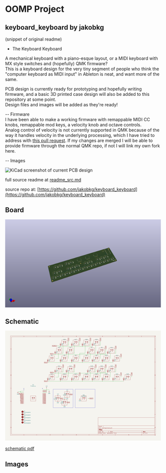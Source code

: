 # OOMP Project  
## keyboard_keyboard  by jakobkg  
  
(snippet of original readme)  
  
- The Keyboard Keyboard  
  
A mechanical keyboard with a piano-esque layout, or a MIDI keyboard with MX style switches and (hopefully) QMK firmware?  
This is a keyboard design for the very tiny segment of people who think the "computer keyboard as MIDI input" in Ableton is neat, and want more of the same.  
  
PCB design is currently ready for prototyping and hopefully writing firmware, and a basic 3D printed case design will also be added to this repository at some point.  
Design files and images will be added as they're ready!  
  
-- Firmware  
I have been able to make a working firmware with remappable MIDI CC knobs, remappable mod keys, a velocity knob and octave controls.  
Analog control of velocity is not currently supported in QMK because of the way it handles velocity in the underlying processing, which I have tried to address with [this pull request](https://github.com/qmk/qmk_firmware/pull/9940). If my changes are merged I will be able to provide firmware through the normal QMK repo, if not I will link my own fork here.  
  
-- Images  
  
![KiCad screenshot of current PCB design](img/kicad_pcb.png)  
  
  full source readme at [readme_src.md](readme_src.md)  
  
source repo at: [https://github.com/jakobkg/keyboard_keyboard](https://github.com/jakobkg/keyboard_keyboard)  
## Board  
  
[![working_3d.png](working_3d_600.png)](working_3d.png)  
## Schematic  
  
[![working_schematic.png](working_schematic_600.png)](working_schematic.png)  
  
[schematic pdf](working_schematic.pdf)  
## Images  
